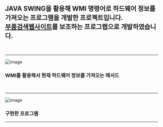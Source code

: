 <h2>JAVA SWING을 활용해 WMI 명령어로 하드웨어 정보를 가져오는 프로그램을 개발한 프로젝트입니다. <br>
<a href="https://github.com/FireChicks/PAB">부품검색웹사이트</a>를 보조하는 프로그랩으로 개발하였습니다.</h2> <br>
<hr>

![image](https://github.com/FireChicks/JHardwareCheck/assets/113798364/50c29955-228b-4dcc-a836-78a50878faa9)

<h3>WMI를 활용해서 현재 하드웨어 정보를 가져오는 메서드</h3>
<br>
<hr>

![image](https://github.com/FireChicks/JHardwareCheck/assets/113798364/eec7ef4a-e286-4dc0-a9a1-0db60cf3218f)
<h3>구현한 프로그램</h3>
<hr>
